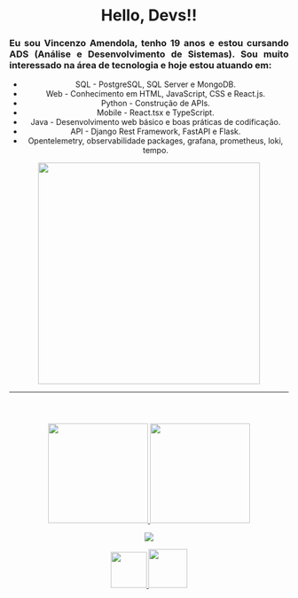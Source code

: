 <!DOCTYPE html>
<html lang="pt-br">
<head>
    <meta charset="UTF-8">
    <meta name="viewport" content="width=device-width, initial-scale=1.0">
    <title>Perfil de Vincenzo Amendola</title>
</head>
<body>
    <header>
        <h1 align="center">Hello, Devs!!</h1>
        <h3 align="justify">Eu sou Vincenzo Amendola, tenho 19 anos e estou cursando ADS (Análise e Desenvolvimento de Sistemas). Sou muito interessado na área de tecnologia e hoje estou atuando em:</h3>
        <ul>
            <li>SQL - PostgreSQL, SQL Server e MongoDB.</li>
            <li>Web - Conhecimento em HTML, JavaScript, CSS e React.js.</li>
            <li>Python - Construção de APIs.</li>
            <li>Mobile - React.tsx e TypeScript.</li>
            <li>Java - Desenvolvimento web básico e boas práticas de codificação.</li>
            <li>API - Django Rest Framework, FastAPI e Flask.</li>
            <li>Opentelemetry, observabilidade packages, grafana, prometheus, loki, tempo.</li>
        </ul>
        <div align="center">
            <img src="https://i.chzbgr.com/full/9692994560/h5280E757" width="400px" height="400px">
        </div>
        <hr>
    </header>
    <div align="center">
        <a href="https://github.com/Vincenzo140">
            <img height="180em" src="https://github-readme-stats.vercel.app/api/top-langs/?username=Vincenzo140&layout=compact&langs_count=7&theme=dracula"/>
            <img height="180em" src="https://github-readme-stats.vercel.app/api?username=Vincenzo140&show_icons=true&theme=dracula&include_all_commits=true&count_private=true"/>
        </a>
    </div>
    <p align="center">
        <a href="https://skillicons.dev">
            <img src="https://skillicons.dev/icons?i=py,react" />
        </a>
    </p>
    <div align="center">
        <a href="https://www.linkedin.com/in/vincenzo-amendola-9aab38264/">
            <img src="https://static.vecteezy.com/system/resources/previews/018/930/585/original/linkedin-logo-linkedin-icon-transparent-free-png.png" width="65px" height="65px">
        </a>
        <a href="https://www.instagram.com/vincenzo4_/">
            <img src="https://static.vecteezy.com/system/resources/previews/018/930/473/original/instagram-logo-instagram-icon-transparent-free-png.png" width="70px" height="70px">
        </a>
    </div>
</body>
</html>
